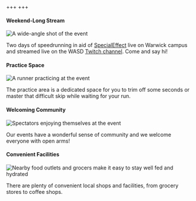 +++
+++

<div class="content">

#### Weekend-Long Stream
![A wide-angle shot of the event](/images/speedrunning.jpg)

Two days of speedrunning in aid of [SpecialEffect](https://specialeffect.org) live on Warwick campus and streamed live on the WASD [Twitch channel](https://warwickspeed.run/twitch). Come and say hi!

</div>

<div class="content">

#### Practice Space
![A runner practicing at the event](/images/practise.jpg)

The practice area is a dedicated space for you to trim off some seconds or master that difficult skip while waiting for your run.

</div>


<div class="content">

#### Welcoming Community
![Spectators enjoying themselves at the event](/images/community.jpg)

Our events have a wonderful sense of community and we welcome everyone with open arms!

</div>

<div class="content">

#### Convenient Facilities
![Nearby food outlets and grocers make it easy to stay well fed and hydrated](/images/facilities.jpg)

There are plenty of convenient local shops and facilities, from grocery stores to coffee shops.

</div>